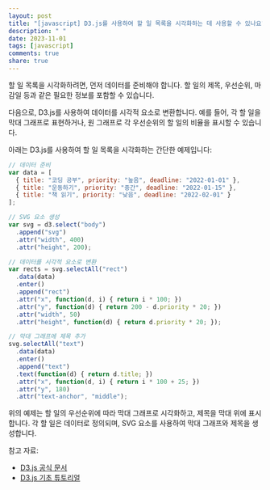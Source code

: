 ```yaml
---
layout: post
title: "[javascript] D3.js를 사용하여 할 일 목록을 시각화하는 데 사용할 수 있나요?"
description: " "
date: 2023-11-01
tags: [javascript]
comments: true
share: true
---
```


할 일 목록을 시각화하려면, 먼저 데이터를 준비해야 합니다. 할 일의 제목, 우선순위, 마감일 등과 같은 필요한 정보를 포함할 수 있습니다. 

다음으로, D3.js를 사용하여 데이터를 시각적 요소로 변환합니다. 예를 들어, 각 할 일을 막대 그래프로 표현하거나, 원 그래프로 각 우선순위의 할 일의 비율을 표시할 수 있습니다.

아래는 D3.js를 사용하여 할 일 목록을 시각화하는 간단한 예제입니다:

```javascript
// 데이터 준비
var data = [
  { title: "코딩 공부", priority: "높음", deadline: "2022-01-01" },
  { title: "운동하기", priority: "중간", deadline: "2022-01-15" },
  { title: "책 읽기", priority: "낮음", deadline: "2022-02-01" }
];

// SVG 요소 생성
var svg = d3.select("body")
  .append("svg")
  .attr("width", 400)
  .attr("height", 200);

// 데이터를 시각적 요소로 변환
var rects = svg.selectAll("rect")
  .data(data)
  .enter()
  .append("rect")
  .attr("x", function(d, i) { return i * 100; })
  .attr("y", function(d) { return 200 - d.priority * 20; })
  .attr("width", 50)
  .attr("height", function(d) { return d.priority * 20; });

// 막대 그래프에 제목 추가
svg.selectAll("text")
  .data(data)
  .enter()
  .append("text")
  .text(function(d) { return d.title; })
  .attr("x", function(d, i) { return i * 100 + 25; })
  .attr("y", 180)
  .attr("text-anchor", "middle");
```

위의 예제는 할 일의 우선순위에 따라 막대 그래프로 시각화하고, 제목을 막대 위에 표시합니다. 각 할 일은 데이터로 정의되며, SVG 요소를 사용하여 막대 그래프와 제목을 생성합니다.

참고 자료:
- [D3.js 공식 문서](https://d3js.org/)
- [D3.js 기초 튜토리얼](https://www.tutorialsteacher.com/d3js)